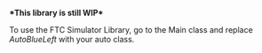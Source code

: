 **\*This library is still WIP\***

To use the FTC Simulator Library, go to the Main class and replace *AutoBlueLeft* with your auto class.
